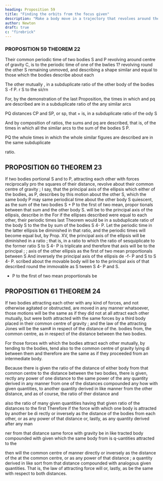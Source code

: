```yaml
---
heading: Proposition 59
title: "Finding the orbits from the focus given"
description: "Make a body move in a trajectory that revolves around the center of force in the same way as another body in the same trajectory at rest"
author: Newton
draft: true
c: "firebrick"
---
```




### PROPOSITION 59 THEOREM 22

Their common periodic time of two bodies S and P revolving around centre of gravity C, is to the periodic time of one of the bwlies 1? revolving round the other S remaining unmoved, and describing a shape similar and equal to those which the bodies describe about each 

The other mutually , in a subduplicate ratio of the other body
of the bodies S -f P.
r
S
to the sii/rn

For, by the demonstration of the last Proposition, the times in which
and pq are described are in a subduplicate ratio of the
any similar arcs

PQ
distances
CP
and SP, or
sp, that
+
is,
in a subduplicate ratio of the
ody S

And by composition of ratios, the sums and pq are described, that is,
of the times in which all the similar arcs
to the sum of the bodies
S
P.

PQ
the whole times in which the whole similar figures are described are in the
same subduplicate

ratio.

## PROPOSITION 60 THEOREM 23

If two bodies
portional
S and
to
P, attracting each other with forces reciprocally pro
the squares of their distance, revolve about their common
centre of gravity ; I say, that the principal axis of the ellipsis which
either of the bodies, as P, describes by this motion about the other S,
which the same body P may
same periodical time about the other body S quiescent,
as the sum of the two bodies S + P to the first of two mean, propor
tionals between that sum and the other body S.
will be to the principal axis of the ellipsis,
describe in the
For
if the ellipses described were equal to each other, their periodic times
last
Theorem would be in a subduplicate ratio of the body S to the
the
by
sum of the bodies S 4- P. Let the periodic time in the latter ellipsis be
diminished in that ratio, and the periodic times will become equal but,
by Prop. XV, the principal axis of the ellipsis will be diminished in a ratio
;
that is, in a ratio to which the ratio of
sesquiplicate to the former ratio
S to S 4- P is triplicate and therefore that axis will be to the principal
;
;
axis of the other ellipsis as the first of two mean proportionals between S
And inversely the principal axis of the ellipsis de
-f- P and S to S 4- P.
scribed about the movable body will be to the principal axis of that described
round the immovable as S
tween S 4-
P
and
S.
+ P
to the first of
two mean proportionals be


## PROPOSITION 61 THEOREM 24

If two bodies attracting each other with any kind of forces, and not otherwise agitated or obstructed, are moved in any manner whatsoever, those motions will be the same as if they did not at all attract each other mutually, but were both attracted with the same forces by a third body placed in their common centre of gravity ; and the law of the attracting Jones will be the sam# in respect of the distance of the.
bodies from, the common centre, as in respect of the distance between the two bodies.

For those forces with which the bodies attract each other mutually, by
tending to the bodies, tend also to the common centre of gravity lying di
between them and therefore are the same as if they proceeded from
an intermediate body.

Because there is given the ratio of the distance of either body from that common centre to the distance between the two bodies, there is given, rectly
any power of one distance to the same power of the
any quantity derived in any manner
from one of the distances compounded any how with given quantities, to
another quantity derived in like manner from the other distance, and as
of course, the ratio of
ther distance
and

also the ratio of
many given quantities having that given ratio of the distances to the first
Therefore if the force with which one body is attracted by another be di
rectly or inversely as the distance of the bodies from each other, or as any
power of that distance or, lastly, as any quantity derived after any man

ner from that distance
same
force with
gravity be in like
tracted body
compounded with given
which the same body
from
is
q-uantities
attracted to the

then will the
common
centre of
manner
directly or inversely as the distance of the at
the common centre, or as any power of that distance
;
a quantity derived in like sort from that distance compounded
with analogous given quantities. That is, the law of attracting force will
or, lastly, as
be the same with respect to both distances.


